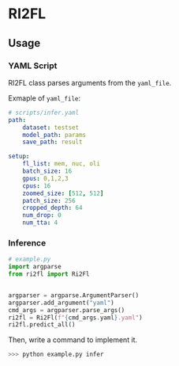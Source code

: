 # RI2FL

## Usage
### YAML Script
RI2FL class parses arguments from the `yaml_file`. 

Exmaple of `yaml_file`:

```yaml
# scripts/infer.yaml
path:
    dataset: testset
    model_path: params
    save_path: result

setup:
    fl_list: mem, nuc, oli
    batch_size: 16
    gpus: 0,1,2,3
    cpus: 16
    zoomed_size: [512, 512]
    patch_size: 256
    cropped_depth: 64
    num_drop: 0
    num_tta: 4
```
### Inference
```python
# example.py
import argparse
from ri2fl import Ri2Fl


argparser = argparse.ArgumentParser()
argparser.add_argument("yaml")
cmd_args = argparser.parse_args()
ri2fl = Ri2Fl(f"{cmd_args.yaml}.yaml")
ri2fl.predict_all()
```

Then, write a command to implement it.
```bash
>>> python example.py infer
```